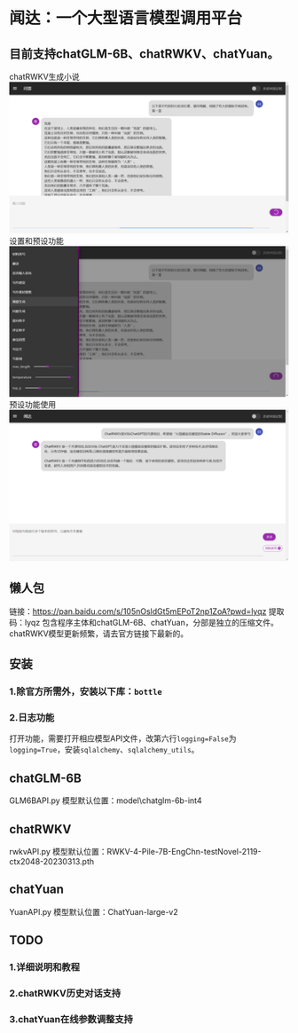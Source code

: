 # 闻达：一个大型语言模型调用平台
目前支持chatGLM-6B、chatRWKV、chatYuan。
---
chatRWKV生成小说
![chatRWKV生成小说](imgs/novel.png)
设置和预设功能
![设置和预设功能](imgs/setting.png)
预设功能使用
![预设功能使用](imgs/func.png)

## 懒人包
链接：https://pan.baidu.com/s/105nOsldGt5mEPoT2np1ZoA?pwd=lyqz 
提取码：lyqz
包含程序主体和chatGLM-6B、chatYuan，分部是独立的压缩文件。chatRWKV模型更新频繁，请去官方链接下最新的。
## 安装
### 1.除官方所需外，安装以下库：`bottle`
### 2.日志功能
打开功能，需要打开相应模型API文件，改第六行`logging=False`为`logging=True`，安装`sqlalchemy`、`sqlalchemy_utils`。
## chatGLM-6B
GLM6BAPI.py 
模型默认位置：model\chatglm-6b-int4
## chatRWKV
rwkvAPI.py 
模型默认位置：RWKV-4-Pile-7B-EngChn-testNovel-2119-ctx2048-20230313.pth
## chatYuan
YuanAPI.py
模型默认位置：ChatYuan-large-v2
## TODO
### 1.详细说明和教程
### 2.chatRWKV历史对话支持
### 3.chatYuan在线参数调整支持

